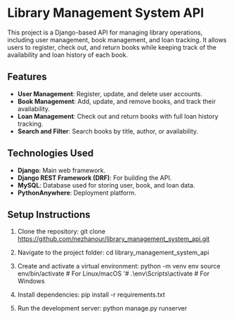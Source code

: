 # Library Management System API

This project is a Django-based API for managing library operations, including user management, book management, and loan tracking. It allows users to register, check out, and return books while keeping track of the availability and loan history of each book.

## Features

- **User Management**: Register, update, and delete user accounts.
- **Book Management**: Add, update, and remove books, and track their availability.
- **Loan Management**: Check out and return books with full loan history tracking.
- **Search and Filter**: Search books by title, author, or availability.

## Technologies Used

- **Django**: Main web framework.
- **Django REST Framework (DRF)**: For building the API.
- **MySQL**: Database used for storing user, book, and loan data.
- **PythonAnywhere**: Deployment platform.

## Setup Instructions

1. Clone the repository:
   git clone https://github.com/nezhanour/library_management_system_api.git

2. Navigate to the project folder:
   cd library_management_system_api

3. Create and activate a virtual environment:
   python -m venv env
   source env/bin/activate # For Linux/macOS
   '# .\env\Scripts\activate # For Windows

4. Install dependencies:
   pip install -r requirements.txt

5. Run the development server:
   python manage.py runserver
